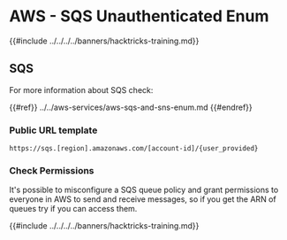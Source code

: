 # AWS - SQS Unauthenticated Enum

{{#include ../../../../banners/hacktricks-training.md}}

## SQS

For more information about SQS check:

{{#ref}}
../../aws-services/aws-sqs-and-sns-enum.md
{{#endref}}

### Public URL template

```
https://sqs.[region].amazonaws.com/[account-id]/{user_provided}
```

### Check Permissions

It's possible to misconfigure a SQS queue policy and grant permissions to everyone in AWS to send and receive messages, so if you get the ARN of queues try if you can access them.

{{#include ../../../../banners/hacktricks-training.md}}




